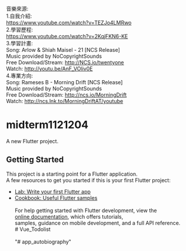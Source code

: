 音樂來源: <br>
  1.自我介紹: <br>
    https://www.youtube.com/watch?v=TEZJo4LMRwo<br>
  2.學習歷程:<br>
    https://www.youtube.com/watch?v=2KqjFKN6-KE<br>
  3.學習計畫:<br>
    Song: Arlow & Shiah Maisel - 21 [NCS Release]<br>
    Music provided by NoCopyrightSounds<br>
    Free Download/Stream: http://NCS.io/twentyone<br>
    Watch: http://youtu.be/AnF_VOliv0E<br>
  4.專業方向:<br>
    Song: Rameses B - Morning Drift [NCS Release]<br>
    Music provided by NoCopyrightSounds<br>
    Free Download/Stream: http://ncs.io/MorningDrift<br>
    Watch: http://ncs.lnk.to/MorningDriftAT/youtube<br>

# midterm1121204 <br>
A new Flutter project. <br>
## Getting Started <br>
This project is a starting point for a Flutter application. <br>
A few resources to get you started if this is your first Flutter project: <br>
- [Lab: Write your first Flutter app](https://docs.flutter.dev/get-started/codelab) <br>
- [Cookbook: Useful Flutter samples](https://docs.flutter.dev/cookbook) <br>
  <br>
For help getting started with Flutter development, view the <br>
[online documentation](https://docs.flutter.dev/), which offers tutorials, <br>
samples, guidance on mobile development, and a full API reference. <br>
#   V u e _ T o d o l i s t <br>
   <br>
"# app_autobiography" <br>

